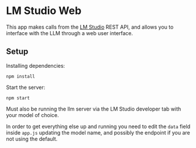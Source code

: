 # LM Studio Web
This app makes calls from the [LM Studio](https://lmstudio.ai/) REST API, and allows you to interface with the LLM through a web user interface.

## Setup
Installing dependencies:

    npm install

Start the server:

    npm start

Must also be running the llm server via the LM Studio developer tab with your model of choice. 

In order to get everything else up and running you need to edit the ```data``` field inside ```app.js``` updating the model name, and possibly the endpoint if you are not using the default. 

